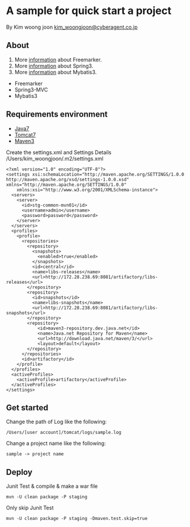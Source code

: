 # A sample for quick start a project

By Kim woong joon
kim_woongjoon@cyberagent.co.jp

## About

1. More [information](http://freemarker.org/) about Freemarker.
2. More [information](http://projects.spring.io/spring-framework/) about Spring3.
3. More [information](http://blog.mybatis.org/) about Mybatis3.

* Freemarker
* Spring3-MVC
* Mybatis3

## Requirements environment 

* [Java7](http://www.oracle.com/technetwork/java/javase/downloads/index.html)
* [Tomcat7](http://tomcat.apache.org/download-70.cgi)
* [Maven3](http://maven.apache.org/docs/3.2.2/release-notes.html)

Create the settings.xml and Settings Details
/Users/kim_woongjoon/.m2/settings.xml
```
<?xml version="1.0" encoding="UTF-8"?>
<settings xsi:schemaLocation="http://maven.apache.org/SETTINGS/1.0.0 http://maven.apache.org/xsd/settings-1.0.0.xsd" xmlns="http://maven.apache.org/SETTINGS/1.0.0"
    xmlns:xsi="http://www.w3.org/2001/XMLSchema-instance">
  <servers>
    <server>
      <id>stg-common-mvn01</id>
      <username>admin</username>
      <password>password</password>
    </server>
  </servers>
  <profiles>
    <profile>
      <repositories>
        <repository>
          <snapshots>
            <enabled>true</enabled>
          </snapshots>
          <id>central</id>
          <name>libs-releases</name>
          <url>http://172.28.238.69:8081/artifactory/libs-releases</url>
        </repository>
        <repository>
          <id>snapshots</id>
          <name>libs-snapshots</name>
          <url>http://172.28.238.69:8081/artifactory/libs-snapshots</url>
        </repository>
        <repository>
            <id>maven3-repository.dev.java.net</id>
            <name>Java.net Repository for Maven</name>
            <url>http://download.java.net/maven/3/</url>
            <layout>default</layout>
        </repository>
      </repositories>
      <id>artifactory</id>
    </profile>
  </profiles>
  <activeProfiles>
    <activeProfile>artifactory</activeProfile>
  </activeProfiles>
</settings>
```

## Get started

Change the path of Log like the following:
```
/Users/[user account]/tomcat/logs/sample.log
```
Change a project name like the following:
```
sample -> project name
```

## Deploy
Junit Test & compile & make a war file
```
mvn -U clean package -P staging
```
Only skip Junit Test
```
mvn -U clean package -P staging -Dmaven.test.skip=true
```